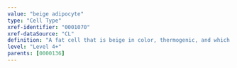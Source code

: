 ```yaml
---
value: "beige adipocyte"
type: "Cell Type"
xref-identifier: "0001070"
xref-dataSource: "CL"
definition: "A fat cell that is beige in color, thermogenic, and which differentiates in white fat tissue from a Myf5-negative progenitor."
level: "Level 4+"
parents: [0000136]
---
```

